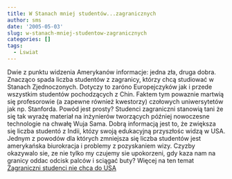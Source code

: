 ```yaml
---
title: W Stanach mniej studentów...zagranicznych
author: sms
date: '2005-05-03'
slug: w-stanach-mniej-studentow-zagranicznych
categories: []
tags:
  - Ĺswiat
---
```


Dwie z punktu widzenia Amerykanów informacje: jedna zła, druga dobra. Znacząco spada liczba studentów z zagranicy, którzy chcą studiować w Stanach Zjednoczonych. Dotyczy to zaróno Europejczyków jak i przede wszystkim studentów pochodzących z Chin. Faktem tym powaznie martwią się profesorowie (a zapewne również kwestorzy) czołowych uniwersytetów jak np. Stanforda. Powód jest prosty? Studenci zagraniczni stanowią tani że się tak wyrażę materiał na inżynierów tworzących później nowoczesne technologie na chwałę Wuja Sama.
Dobrą informacją jest to, że zwiększa się liczba studentó z Indii, któzy swoją edukacyjną przyszłośc widzą w USA.
Jednym z powodów dla których zmniejsza się liczba studentów jest amerykańska biurokracja i problemy z pozyskaniem wizy. Czyzby okazywalo sie, ze nie tylko my czujemy sie upokorzeni, gdy kaza nam na granicy oddac odcisk palców i sciągać buty?
Więcej na ten temat
[Zagraniczni studenci nie chca do USA](http://story.news.yahoo.com/news?tmpl=story&cid=2314&e=6&u=/sv/20050501/tc_siliconvalley/_www11537228)